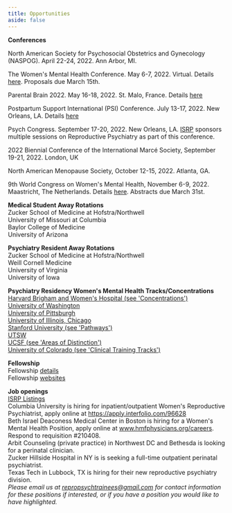 ```yaml
---
title: Opportunities
aside: false
---
```


**Conferences**

North American Society for Psychosocial Obstetrics and Gynecology (NASPOG). April 22-24, 2022. Ann Arbor, MI. 

The Women's Mental Health Conference. May 6-7, 2022. Virtual. Details [here](https://www.wmhconference.org/2022). Proposals due March 15th.

Parental Brain 2022. May 16-18, 2022. St. Malo, France. Details [here](https://www.parentalbrain2022.com/)

Postpartum Support International (PSI) Conference. July 13-17, 2022. New Orleans, LA. Details [here](https://www.postpartum.net/professionals/psi-conference/)

Psych Congress. September 17-20, 2022. New Orleans, LA. [ISRP](https://reproductivepsychiatry.com/about/) sponsors multiple sessions on Reproductive Psychiatry as part of this conference.  

2022 Biennial Conference of the International Marcé Society, September 19-21, 2022. London, UK

North American Menopause Society, October 12-15, 2022. Atlanta, GA. 

9th World Congress on Women's Mental Health, November 6-9, 2022. Maastricht, The Netherlands. Details [here](https://www.iawmh2022.org/). Abstracts due March 31st.

**Medical Student Away Rotations**\
Zucker School of Medicine at Hofstra/Northwell\
University of Missouri at Columbia\
Baylor College of Medicine\
University of Arizona

**Psychiatry Resident Away Rotations**\
Zucker School of Medicine at Hofstra/Northwell\
Weill Cornell Medicine\
University of Virginia\
University of Iowa

**Psychiatry Residency Women's Mental Health Tracks/Concentrations**\
[Harvard Brigham and Women's Hospital (see 'Concentrations')](http://www.bwhhmspsychiatry.org/residency-elements/residency-tracks-and-concentrations/#1474911438668-23a7e244-05a3)\
[University of Washington](http://depts.washington.edu/psychres/wordpress/perinatal-psychiatry-pathway/)\
[University of Pittsburgh](https://www.psychiatry.pitt.edu/educationtraining/residency-fellowships/training-pathways-initiatives/womens-mental-health-area)\
[University of Illinois, Chicago](https://www.psych.uic.edu/education/general-psychiatry-residency/subspecialty-training/womens-mental-health)\
[Stanford University (see 'Pathways')](https://med.stanford.edu/psychiatry/residents/learn.html#pathways)\
[UTSW](https://www.utsouthwestern.edu/education/medical-school/departments/psychiatry/education-and-training/residency-program/wmh-concentration.html)\
[UCSF (see 'Areas of Distinction')](https://psychiatry.ucsf.edu/rtp/highlights)\
[University of Colorado (see 'Clinical Training Tracks')](https://medschool.cuanschutz.edu/psychiatry/education/psychiatryresidency/researchclinicaltraining)

**Fellowship**\
Fellowship [details](https://static1.squarespace.com/static/5e4ca15c7c30900b8e13a44d/t/5fb028e148fd365a10e5facb/1605380323191/Fellowship+Programs+2020+Final_10.26.20.pdf)\
Fellowship [websites](https://reproductivepsychiatry.com/fellowship-programs/)

**Job openings**\
[ISRP Listings](https://reproductivepsychiatry.com/reproductive-psychiatrist-jobs/)\
Columbia University is hiring for inpatient/outpatient Women's Reproductive Psychiatrist, apply online at https://apply.interfolio.com/96628 \
Beth Israel Deaconess Medical Center in Boston is hiring for a Women's Mental Health Position, apply online at www.hmfphysicians.org/careers. Respond to requisition #210408.\
Arbit Counseling (private practice) in Northwest DC and Bethesda is looking for a perinatal clinician.\
Zucker Hillside Hospital in NY is is seeking a full-time outpatient perinatal psychiatrist.\
Texas Tech in Lubbock, TX is hiring for their new reproductive psychiatry division.\
*Please email us at repropsychtrainees@gmail.com for contact information for these positions if interested, or if you have a position you would like to have highlighted.* 
